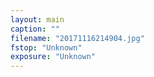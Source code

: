 ```yaml
---
layout: main
caption: ""
filename: "20171116214904.jpg"
fstop: "Unknown"
exposure: "Unknown"
---
```

